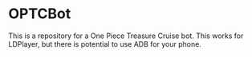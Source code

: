 # OPTCBot
This is a repository for a One Piece Treasure Cruise bot. This works for LDPlayer, but there is potential to use ADB for your phone.
